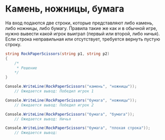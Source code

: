 # Камень, ножницы, бумага

На вход подаются две строки, которые представляют либо камень, либо ножницы, либо бумагу. Правила такие же как и в обычной игре, нужно вывести какой игрок выиграл (первый или второй, либо ничья). Если строка неправильная или отсутствует, требуется вернуть пустую строку.

```csharp
string RockPaperScissors(string p1, string p2)
{
	/* 
	 * Решение
	*/
}

Console.WriteLine(RockPaperScissors("камень", "ножницы"));
	// Ожидается вывод: Победил игрок 1

Console.WriteLine(RockPaperScissors("бумага", "ножницы"));
	// Ожидается вывод: Победил игрок 2

Console.WriteLine(RockPaperScissors("бумага", "бумага"));
	// Ожидается вывод: Ничья

Console.WriteLine(RockPaperScissors("бумага", "плохая строка"));
	// Ожидается вывод:
```

